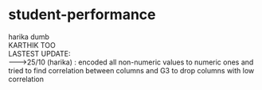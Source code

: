 # student-performance
harika dumb <br>
KARTHIK TOO <br>
LASTEST UPDATE: <br>
--->25/10 (harika) : encoded all non-numeric values to numeric ones and tried to find correlation between columns and G3 to drop columns with low correlation
